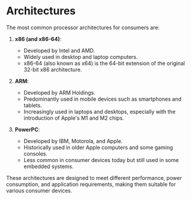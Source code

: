 # Architectures

The most common processor architectures for consumers are:

1. **x86 (and x86-64)**:
    - Developed by Intel and AMD.
    - Widely used in desktop and laptop computers.
    - x86-64 (also known as x64) is the 64-bit extension of the original 32-bit x86 architecture.

2. **ARM**:
    - Developed by ARM Holdings.
    - Predominantly used in mobile devices such as smartphones and tablets.
    - Increasingly used in laptops and desktops, especially with the introduction of Apple's M1 and M2 chips.

3. **PowerPC**:
    - Developed by IBM, Motorola, and Apple.
    - Historically used in older Apple computers and some gaming consoles.
    - Less common in consumer devices today but still used in some embedded systems.

These architectures are designed to meet different performance, power consumption, and application requirements, making them suitable for various consumer devices.